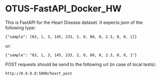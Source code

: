 # OTUS-FastAPI_Docker_HW

This is FastAPI for the Heart Disease dataset. 
It expects json of the following type:

    {"sample": [63, 1, 3, 145, 233, 2, 0, 80, 0, 2.3, 0, 0, 1]}
or:

    {"sample": "63, 1, 3, 145, 233, 2, 0, 80, 0, 2.3, 0, 0, 1"}
  
POST requests should be send to the following url (in case of local tests):
    
    http://0.0.0.0:5000/heart_post
